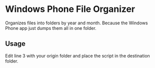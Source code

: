 # Windows Phone File Organizer

Organizes files into folders by year and month. Because the Windows Phone app just dumps them all in one folder.

## Usage

Edit line 3 with your origin folder and place the script in the destination folder.